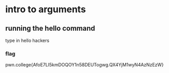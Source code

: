 # intro to arguments
## running the hello command
type in hello hackers
### flag
pwn.college{AfoE7LI5kmDOQOY1n58DEUTogwg.QX4YjM1wyN4AzNzEzW}
